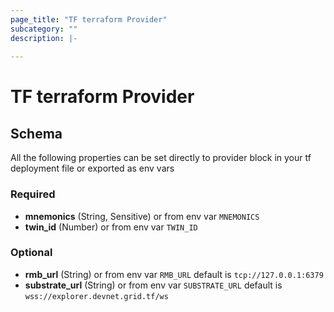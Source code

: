 ```yaml
---
page_title: "TF terraform Provider"
subcategory: ""
description: |-
  
---
```


# TF terraform Provider





<!-- schema generated by tfplugindocs -->
## Schema
All the following properties can be set directly to provider block in your tf deployment file or exported as env vars
### Required
- **mnemonics** (String, Sensitive)  or from env var `MNEMONICS`
- **twin_id** (Number) or from env var `TWIN_ID`

### Optional

- **rmb_url** (String) or from env var `RMB_URL` default is `tcp://127.0.0.1:6379`
- **substrate_url** (String) or from env var `SUBSTRATE_URL` default is `wss://explorer.devnet.grid.tf/ws`

